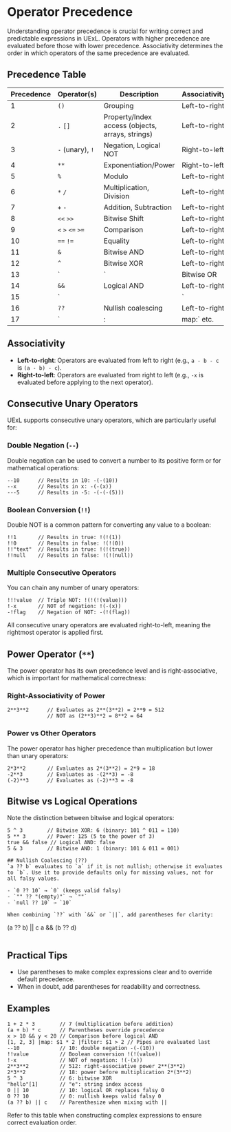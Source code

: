 # Operator Precedence

Understanding operator precedence is crucial for writing correct and predictable expressions in UExL. Operators with higher precedence are evaluated before those with lower precedence. Associativity determines the order in which operators of the same precedence are evaluated.

## Precedence Table
| Precedence | Operator(s) | Description | Associativity |
|------------|-------------|-------------|---------------|
| 1 | `()` | Grouping | Left-to-right |
| 2 | `.` `[]` | Property/Index access (objects, arrays, strings) | Left-to-right |
| 3 | `-` (unary), `!` | Negation, Logical NOT | Right-to-left |
| 4 | `**` | Exponentiation/Power | Right-to-left |
| 5 | `%` | Modulo | Left-to-right |
| 6 | `*` `/` | Multiplication, Division | Left-to-right |
| 7 | `+` `-` | Addition, Subtraction | Left-to-right |
| 8 | `<<` `>>` | Bitwise Shift | Left-to-right |
| 9 | `<` `>` `<=` `>=` | Comparison | Left-to-right |
| 10 | `==` `!=` | Equality | Left-to-right |
| 11 | `&` | Bitwise AND | Left-to-right |
| 12 | `^` | Bitwise XOR | Left-to-right |
| 13 | `|` | Bitwise OR | Left-to-right |
| 14 | `&&` | Logical AND | Left-to-right |
| 15 | `||` | Logical OR | Left-to-right |
| 16 | `??` | Nullish coalescing | Left-to-right |
| 17 | `|:` `|map:` etc. | Pipe | Left-to-right |

## Associativity
- **Left-to-right**: Operators are evaluated from left to right (e.g., `a - b - c` is `(a - b) - c`).
- **Right-to-left**: Operators are evaluated from right to left (e.g., `-x` is evaluated before applying to the next operator).

## Consecutive Unary Operators
UExL supports consecutive unary operators, which are particularly useful for:

### Double Negation (`--`)
Double negation can be used to convert a number to its positive form or for mathematical operations:
```
--10      // Results in 10: -(-(10))
--x       // Results in x: -(-(x))
---5      // Results in -5: -(-(-(5)))
```

### Boolean Conversion (`!!`)
Double NOT is a common pattern for converting any value to a boolean:
```
!!1       // Results in true: !(!(1))
!!0       // Results in false: !(!(0))
!!"text"  // Results in true: !(!(true))
!!null    // Results in false: !(!(null))
```

### Multiple Consecutive Operators
You can chain any number of unary operators:
```
!!!value  // Triple NOT: !(!(!(value)))
!-x       // NOT of negation: !(-(x))
-!flag    // Negation of NOT: -(!(flag))
```

All consecutive unary operators are evaluated right-to-left, meaning the rightmost operator is applied first.

## Power Operator (`**`)
The power operator has its own precedence level and is right-associative, which is important for mathematical correctness:

### Right-Associativity of Power
```
2**3**2      // Evaluates as 2**(3**2) = 2**9 = 512
             // NOT as (2**3)**2 = 8**2 = 64
```

### Power vs Other Operators
The power operator has higher precedence than multiplication but lower than unary operators:
```
2*3**2       // Evaluates as 2*(3**2) = 2*9 = 18
-2**3        // Evaluates as -(2**3) = -8
(-2)**3      // Evaluates as (-2)**3 = -8
```

## Bitwise vs Logical Operations
Note the distinction between bitwise and logical operators:
```
5 ^ 3        // Bitwise XOR: 6 (binary: 101 ^ 011 = 110)
5 ** 3       // Power: 125 (5 to the power of 3)
true && false // Logical AND: false
5 & 3        // Bitwise AND: 1 (binary: 101 & 011 = 001)

## Nullish Coalescing (??)
`a ?? b` evaluates to `a` if it is not nullish; otherwise it evaluates to `b`. Use it to provide defaults only for missing values, not for all falsy values.

- `0 ?? 10` → `0` (keeps valid falsy)
- `"" ?? "(empty)"` → `""`
- `null ?? 10` → `10`

When combining `??` with `&&` or `||`, add parentheses for clarity:

```
(a ?? b) || c
a && (b ?? d)
```
```

## Practical Tips
- Use parentheses to make complex expressions clear and to override default precedence.
- When in doubt, add parentheses for readability and correctness.

## Examples
```
1 + 2 * 3        // 7 (multiplication before addition)
(a + b) * c      // Parentheses override precedence
x > 10 && y < 20 // Comparison before logical AND
[1, 2, 3] |map: $1 * 2 |filter: $1 > 2 // Pipes are evaluated last
--10             // 10: double negation -(-(10))
!!value          // Boolean conversion !(!(value))
!-x              // NOT of negation: !(-(x))
2**3**2          // 512: right-associative power 2**(3**2)
2*3**2           // 18: power before multiplication 2*(3**2)
5 ^ 3            // 6: bitwise XOR
"hello"[1]       // "e": string index access
0 || 10          // 10: logical OR replaces falsy 0
0 ?? 10          // 0: nullish keeps valid falsy 0
(a ?? b) || c    // Parenthesize when mixing with ||
```

Refer to this table when constructing complex expressions to ensure correct evaluation order.